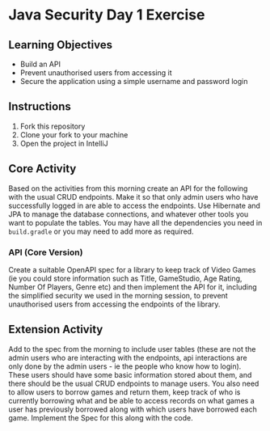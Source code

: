 # Java Security Day 1 Exercise

## Learning Objectives
- Build an API
- Prevent unauthorised users from accessing it
- Secure the application using a simple username and password login

## Instructions

1. Fork this repository
2. Clone your fork to your machine
3. Open the project in IntelliJ

## Core Activity

Based on the activities from this morning create an API for the following with the usual CRUD endpoints. Make it so that only admin users who have successfully logged in are able to access the endpoints. Use Hibernate and JPA to manage the database connections, and whatever other tools you want to populate the tables. You may have all the dependencies you need in `build.gradle` or you may need to add more as required. 

### API (Core Version)

Create a suitable OpenAPI spec for a library to keep track of Video Games (ie you could store information such as Title, GameStudio, Age Rating, Number Of Players, Genre etc) and then implement the API for it, including the simplified security we used in the morning session, to prevent unauthorised users from accessing the endpoints of the library.

## Extension Activity

Add to the spec from the morning to include user tables (these are not the admin users who are interacting with the endpoints, api interactions are only done by the admin users -  ie the people who know how to login). These users should have some basic information stored about them, and there should be the usual CRUD endpoints to manage users. You also need to allow users to borrow games and return them, keep track of who is currently borrowing what and be able to access records on what games a user has previously borrowed along with which users have borrowed each game. Implement the Spec for this along with the code.



